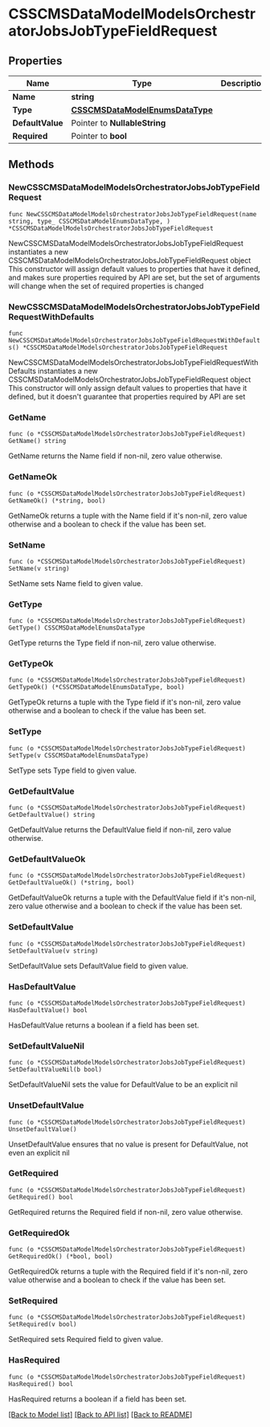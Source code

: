 # CSSCMSDataModelModelsOrchestratorJobsJobTypeFieldRequest

## Properties

Name | Type | Description | Notes
------------ | ------------- | ------------- | -------------
**Name** | **string** |  | 
**Type** | [**CSSCMSDataModelEnumsDataType**](CSSCMSDataModelEnumsDataType.md) |  | 
**DefaultValue** | Pointer to **NullableString** |  | [optional] 
**Required** | Pointer to **bool** |  | [optional] 

## Methods

### NewCSSCMSDataModelModelsOrchestratorJobsJobTypeFieldRequest

`func NewCSSCMSDataModelModelsOrchestratorJobsJobTypeFieldRequest(name string, type_ CSSCMSDataModelEnumsDataType, ) *CSSCMSDataModelModelsOrchestratorJobsJobTypeFieldRequest`

NewCSSCMSDataModelModelsOrchestratorJobsJobTypeFieldRequest instantiates a new CSSCMSDataModelModelsOrchestratorJobsJobTypeFieldRequest object
This constructor will assign default values to properties that have it defined,
and makes sure properties required by API are set, but the set of arguments
will change when the set of required properties is changed

### NewCSSCMSDataModelModelsOrchestratorJobsJobTypeFieldRequestWithDefaults

`func NewCSSCMSDataModelModelsOrchestratorJobsJobTypeFieldRequestWithDefaults() *CSSCMSDataModelModelsOrchestratorJobsJobTypeFieldRequest`

NewCSSCMSDataModelModelsOrchestratorJobsJobTypeFieldRequestWithDefaults instantiates a new CSSCMSDataModelModelsOrchestratorJobsJobTypeFieldRequest object
This constructor will only assign default values to properties that have it defined,
but it doesn't guarantee that properties required by API are set

### GetName

`func (o *CSSCMSDataModelModelsOrchestratorJobsJobTypeFieldRequest) GetName() string`

GetName returns the Name field if non-nil, zero value otherwise.

### GetNameOk

`func (o *CSSCMSDataModelModelsOrchestratorJobsJobTypeFieldRequest) GetNameOk() (*string, bool)`

GetNameOk returns a tuple with the Name field if it's non-nil, zero value otherwise
and a boolean to check if the value has been set.

### SetName

`func (o *CSSCMSDataModelModelsOrchestratorJobsJobTypeFieldRequest) SetName(v string)`

SetName sets Name field to given value.


### GetType

`func (o *CSSCMSDataModelModelsOrchestratorJobsJobTypeFieldRequest) GetType() CSSCMSDataModelEnumsDataType`

GetType returns the Type field if non-nil, zero value otherwise.

### GetTypeOk

`func (o *CSSCMSDataModelModelsOrchestratorJobsJobTypeFieldRequest) GetTypeOk() (*CSSCMSDataModelEnumsDataType, bool)`

GetTypeOk returns a tuple with the Type field if it's non-nil, zero value otherwise
and a boolean to check if the value has been set.

### SetType

`func (o *CSSCMSDataModelModelsOrchestratorJobsJobTypeFieldRequest) SetType(v CSSCMSDataModelEnumsDataType)`

SetType sets Type field to given value.


### GetDefaultValue

`func (o *CSSCMSDataModelModelsOrchestratorJobsJobTypeFieldRequest) GetDefaultValue() string`

GetDefaultValue returns the DefaultValue field if non-nil, zero value otherwise.

### GetDefaultValueOk

`func (o *CSSCMSDataModelModelsOrchestratorJobsJobTypeFieldRequest) GetDefaultValueOk() (*string, bool)`

GetDefaultValueOk returns a tuple with the DefaultValue field if it's non-nil, zero value otherwise
and a boolean to check if the value has been set.

### SetDefaultValue

`func (o *CSSCMSDataModelModelsOrchestratorJobsJobTypeFieldRequest) SetDefaultValue(v string)`

SetDefaultValue sets DefaultValue field to given value.

### HasDefaultValue

`func (o *CSSCMSDataModelModelsOrchestratorJobsJobTypeFieldRequest) HasDefaultValue() bool`

HasDefaultValue returns a boolean if a field has been set.

### SetDefaultValueNil

`func (o *CSSCMSDataModelModelsOrchestratorJobsJobTypeFieldRequest) SetDefaultValueNil(b bool)`

 SetDefaultValueNil sets the value for DefaultValue to be an explicit nil

### UnsetDefaultValue
`func (o *CSSCMSDataModelModelsOrchestratorJobsJobTypeFieldRequest) UnsetDefaultValue()`

UnsetDefaultValue ensures that no value is present for DefaultValue, not even an explicit nil
### GetRequired

`func (o *CSSCMSDataModelModelsOrchestratorJobsJobTypeFieldRequest) GetRequired() bool`

GetRequired returns the Required field if non-nil, zero value otherwise.

### GetRequiredOk

`func (o *CSSCMSDataModelModelsOrchestratorJobsJobTypeFieldRequest) GetRequiredOk() (*bool, bool)`

GetRequiredOk returns a tuple with the Required field if it's non-nil, zero value otherwise
and a boolean to check if the value has been set.

### SetRequired

`func (o *CSSCMSDataModelModelsOrchestratorJobsJobTypeFieldRequest) SetRequired(v bool)`

SetRequired sets Required field to given value.

### HasRequired

`func (o *CSSCMSDataModelModelsOrchestratorJobsJobTypeFieldRequest) HasRequired() bool`

HasRequired returns a boolean if a field has been set.


[[Back to Model list]](../README.md#documentation-for-models) [[Back to API list]](../README.md#documentation-for-api-endpoints) [[Back to README]](../README.md)


